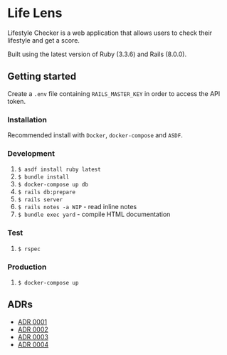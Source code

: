 # Life Lens

Lifestyle Checker is a web application that allows users to check their lifestyle and get a score.

Built using the latest version of Ruby (3.3.6) and Rails (8.0.0).

## Getting started

Create a `.env` file containing `RAILS_MASTER_KEY` in order to access the API token.

### Installation

Recommended install with `Docker`, `docker-compose` and `ASDF`. 

### Development

1. `$ asdf install ruby latest` 
1. `$ bundle install` 
1. `$ docker-compose up db`
1. `$ rails db:prepare`
1. `$ rails server`
1. `$ rails notes -a WIP` - read inline notes
1. `$ bundle exec yard` - compile HTML documentation

### Test

1. `$ rspec`

### Production

1. `$ docker-compose up`

## ADRs

- [ADR 0001](file.0001-use-docker-compose.html)
- [ADR 0002](file.0002-use-rspec-for-testing.html)
- [ADR 0003](file.0003-use-slim-for-templates.html)
- [ADR 0004](file.0004-use-factory-bot-for-testing.html)

